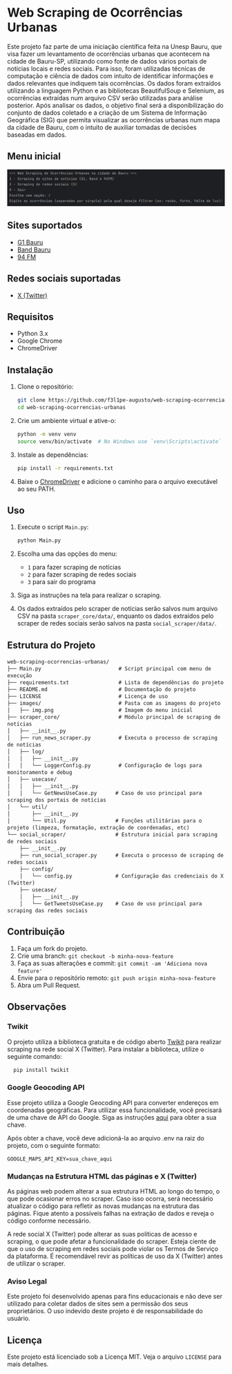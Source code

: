 # Web Scraping de Ocorrências Urbanas

Este projeto faz parte de uma iniciação científica feita na Unesp Bauru, que visa fazer um levantamento de ocorrências urbanas que acontecem na cidade de Bauru-SP, utilizando como fonte de dados vários portais de notícias locais e redes sociais. Para isso, foram utilizadas técnicas de computação e ciência de dados com intuito de identificar informações e dados relevantes que indiquem tais ocorrências. Os dados foram extraídos utilizando a linguagem Python e as bibliotecas BeautifulSoup e Selenium, as ocorrências extraídas num arquivo CSV serão utilizadas para análise posterior. Após analisar os dados, o objetivo final será a disponibilização do conjunto de dados coletado e a criação de um Sistema de Informação Geográfica (SIG) que permita visualizar as ocorrências urbanas num mapa da cidade de Bauru, com o intuito de auxiliar tomadas de decisões baseadas em dados.

## Menu inicial

![img.png](images/img.png)

## Sites suportados

- [G1 Bauru](https://g1.globo.com/sp/bauru-marilia/)
- [Band Bauru](https://www.band.uol.com.br/band-multi/bauru-e-marilia/noticias)
- [94 FM](https://www.94fm.com.br/noticias/)

## Redes sociais suportadas

- [X (Twitter)](https://x.com/)

## Requisitos

- Python 3.x
- Google Chrome
- ChromeDriver

## Instalação

1. Clone o repositório:
    ```sh
    git clone https://github.com/f3l1pe-augusto/web-scraping-ocorrencias-urbanas.git
    cd web-scraping-ocorrencias-urbanas
    ```

2. Crie um ambiente virtual e ative-o:
    ```sh
    python -m venv venv
    source venv/bin/activate  # No Windows use `venv\Scripts\activate`
    ```

3. Instale as dependências:
    ```sh
    pip install -r requirements.txt
    ```

4. Baixe o [ChromeDriver](https://developer.chrome.com/docs/chromedriver/downloads?hl=pt-br) e adicione o caminho para o arquivo executável ao seu PATH.

## Uso

1. Execute o script `Main.py`:
    ```sh
    python Main.py
    ```

2. Escolha uma das opções do menu:
    - `1` para fazer scraping de notícias
    - `2` para fazer scraping de redes sociais
    - `3` para sair do programa

3. Siga as instruções na tela para realizar o scraping.

4. Os dados extraídos pelo scraper de notícias serão salvos num arquivo CSV na pasta `scraper_core/data/`, enquanto os dados extraídos pelo scraper de redes sociais serão salvos na pasta `social_scraper/data/`.

## Estrutura do Projeto

```plaintext
web-scraping-ocorrencias-urbanas/
├── Main.py                         # Script principal com menu de execução
├── requirements.txt                # Lista de dependências do projeto
├── README.md                       # Documentação do projeto
├── LICENSE                         # Licença de uso
├── images/                         # Pasta com as imagens do projeto
│   ├── img.png                     # Imagem do menu inicial
├── scraper_core/                   # Módulo principal de scraping de notícias
│   ├── __init__.py
│   ├── run_news_scraper.py         # Executa o processo de scraping de notícias
│   ├── log/
│   │   ├── __init__.py
│   │   └── LoggerConfig.py         # Configuração de logs para monitoramento e debug
│   ├── usecase/
│   │   ├── __init__.py
│   │   └── GetNewsUseCase.py      # Caso de uso principal para scraping dos portais de notícias
│   └── util/
│       ├── __init__.py
│       └── Util.py                # Funções utilitárias para o projeto (limpeza, formatação, extração de coordenadas, etc)
└── social_scraper/                # Estrutura inicial para scraping de redes sociais
    ├── __init__.py
    ├── run_social_scraper.py      # Executa o processo de scraping de redes sociais
    ├── config/
    │   └── config.py              # Configuração das credenciais do X (Twitter)
    ├── usecase/
    │   ├── __init__.py
    │   └── GetTweetsUseCase.py    # Caso de uso principal para scraping das redes sociais
```

## Contribuição

1. Faça um fork do projeto.
2. Crie uma branch: `git checkout -b minha-nova-feature`
3. Faça as suas alterações e commit: `git commit -am 'Adiciona nova feature'`
4. Envie para o repositório remoto: `git push origin minha-nova-feature`
5. Abra um Pull Request.

## Observações

### Twikit

O projeto utiliza a biblioteca gratuita e de código aberto [Twikit](https://github.com/d60/twikit) para realizar scraping na rede social X (Twitter). Para instalar a biblioteca, utilize o seguinte comando:

```sh
  pip install twikit
 ```

### Google Geocoding API

Esse projeto utiliza a Google Geocoding API para converter endereços em coordenadas geográficas. Para utilizar essa funcionalidade, você precisará de uma chave de API do Google. Siga as instruções [aqui](https://developers.google.com/maps/documentation/geocoding/get-api-key) para obter a sua chave.

Após obter a chave, você deve adicioná-la ao arquivo .env na raiz do projeto, com o seguinte formato:

```plaintext
GOOGLE_MAPS_API_KEY=sua_chave_aqui
```

### Mudanças na Estrutura HTML das páginas e X (Twitter)

As páginas web podem alterar a sua estrutura HTML ao longo do tempo, o que pode ocasionar erros no scraper. Caso isso ocorra, será necessário atualizar o código para refletir as novas mudanças na estrutura das páginas. Fique atento a possíveis falhas na extração de dados e reveja o código conforme necessário.

A rede social X (Twitter) pode alterar as suas políticas de acesso e scraping, o que pode afetar a funcionalidade do scraper. Esteja ciente de que o uso de scraping em redes sociais pode violar os Termos de Serviço da plataforma. É recomendável revir as políticas de uso da X (Twitter) antes de utilizar o scraper.

### Aviso Legal

Este projeto foi desenvolvido apenas para fins educacionais e não deve ser utilizado para coletar dados de sites sem a permissão dos seus proprietários. O uso indevido deste projeto é de responsabilidade do usuário.

## Licença

Este projeto está licenciado sob a Licença MIT. Veja o arquivo `LICENSE` para mais detalhes.
